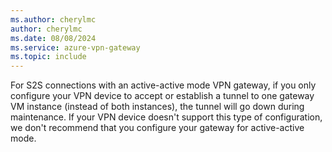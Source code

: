 ```yaml
---
ms.author: cherylmc
author: cherylmc
ms.date: 08/08/2024
ms.service: azure-vpn-gateway
ms.topic: include
---
```


For S2S connections with an active-active mode VPN gateway, if you only configure your VPN device to accept or establish a tunnel to one gateway VM instance (instead of both instances), the tunnel will go down during maintenance. If your VPN device doesn't support this type of configuration, we don't recommend that you configure your gateway for active-active mode.
